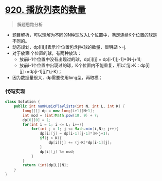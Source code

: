 # [920. 播放列表的数量](https://leetcode-cn.com/problems/number-of-music-playlists/)

> 解题思路分析

- 题目解析，可以理解为不同的N种球放入L个位置中，满足连续K个位置的球是不同的。
- 动态规划，dp\[i\]\[j\]表示i个位置包含j种球的数量，很明显i>=j.
- 对于放第i个位置的球，有两种放法：
  - 放前i-1个位置中没有出现过的球，dp\[i\]\[j\] = dp\[i-1][j-1]*(N-j+1);
  - 放前i-1个位置中出现过的球，K个位置内不能重复，所以当j>K：dp\[i][j]+=dp\[i-1][j]*(j-K)；
- 因为数据量很大，dp需要使用long型，再取模；


### 代码实现


~~~java
class Solution {
    public int numMusicPlaylists(int N, int L, int K) {
        long[][] dp = new long[L+1][N+1];
        int mod = (int)Math.pow(10, 9) + 7;
        dp[0][0] = 1;
        for(int i = 1; i <= L; i++){
            for(int j = 1; j <= Math.min(i,N); j++){
                dp[i][j] = dp[i-1][j-1]*(N-j+1);
                if(j > K){
                    dp[i][j] += (j-K)*dp[i-1][j];
                }
                dp[i][j] %= mod;
            }
        }
        return (int)dp[L][N];
    }
}
~~~

